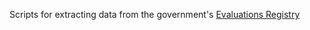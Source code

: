 Scripts for extracting data from the government's [Evaluations Registry](https://evaluation-registry.cabinetoffice.gov.uk/)